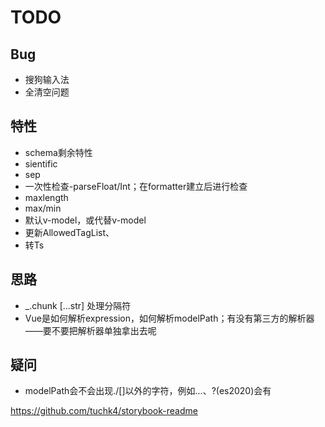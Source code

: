 # TODO

## Bug

+ 搜狗输入法
+ 全清空问题

## 特性

+ schema剩余特性
+ sientific
+ sep
+ 一次性检查-parseFloat/Int；在formatter建立后进行检查
+ maxlength
+ max/min
+ 默认v-model，或代替v-model
+ 更新AllowedTagList、
+ 转Ts

## 思路

+ _.chunk [...str] 处理分隔符
+ Vue是如何解析expression，如何解析modelPath；有没有第三方的解析器——要不要把解析器单独拿出去呢

## 疑问

+ modelPath会不会出现./[]以外的字符，例如...、?(es2020)会有


https://github.com/tuchk4/storybook-readme